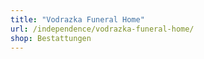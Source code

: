```yaml
---
title: "Vodrazka Funeral Home"
url: /independence/vodrazka-funeral-home/
shop: Bestattungen
---
```

